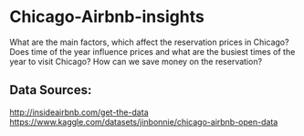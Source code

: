 # Chicago-Airbnb-insights
What are the main factors, which affect the reservation prices in Chicago? Does time of the year influence prices and what are the busiest times of the year to visit Chicago? How can we save money on the reservation?

## Data Sources:
http://insideairbnb.com/get-the-data
https://www.kaggle.com/datasets/jinbonnie/chicago-airbnb-open-data


